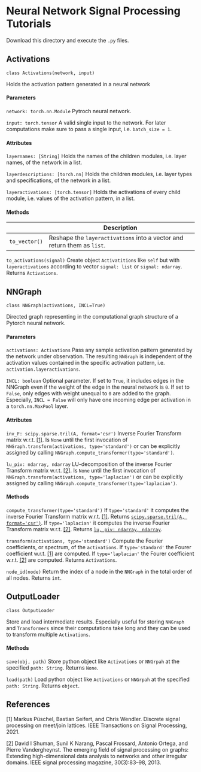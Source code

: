 # Neural Network Signal Processing Tutorials

Download this directory and execute the `.py` files.

## Activations

`class Activations(network, input)`

Holds the activation pattern generated in a neural network

#### Parameters

`network: torch.nn.Module` Pytroch neural network.

`input: torch.tensor`
A valid single input to the network. For later computations make sure to pass a single input, i.e. `batch_size = 1`.

#### Attributes

`layernames: [String]` Holds the names of the children modules, i.e. layer names, of the network in a list.

`layerdescriptions: [torch.nn]` Holds the children modules, i.e. layer types and specifications, of the network in a list.

`layeractivations: [torch.tensor]` Holds the activations of every child module, i.e. values of the activation pattern, in a list.

#### Methods

| |Description|
|---|---|
|`to_vector()`| Reshape the `layeractivations` into a vector and return them as `list`.|

`to_activations(signal)` Create object `Activatitions` like `self` but with `layeractivations` according to vector `signal: list` or `signal: ndarray`. Returns `Activations`.

## NNGraph

`class NNGraph(activations, INCL=True)`

Directed graph representing in the computational graph structure of a Pytorch neural network.

#### Parameters

`activations: Activations`
Pass any sample activation pattern generated by the network under observation. The resulting `NNGraph` is independent of the activation values contained in the specific activation pattern, i.e. `activation.layeractivations`.

`INCL: boolean`
Optional parameter. If set to `True`, it includes edges in the NNGraph even if the weight of the edge in the neural network is `0`. If set to `False`, only edges with weight unequal to `0` are added to the graph. Especially, `INCL = False` will only have one incoming edge per activation in  a `torch.nn.MaxPool` layer.


#### Attributes

`inv_F: scipy.sparse.tril(A, format='csr')`
Inverse Fourier Transform matrix w.r.t. [[1]](https://arxiv.org/pdf/2012.04358.pdf). Is `None` until the first invocation of `NNGraph.transform(activations, type='standard')` or can be explicitly assigned by calling `NNGraph.compute_transformer(type='standard')`.

`lu_piv: ndarray, ndarray`
LU-decomposition of the inverse Fourier Transform matrix w.r.t. [[2]](https://arxiv.org/pdf/1211.0053.pdf). Is `None` until the first invocation of `NNGraph.transform(activations, type='laplacian')` or can be explicitly assigned by calling `NNGraph.compute_transformer(type='laplacian')`.


#### Methods

`compute_transformer(type='standard')` If `type='standard'` it computes the inverse Fourier Transform matrix w.r.t. [[1]](https://arxiv.org/pdf/2012.04358.pdf). Returns [`scipy.sparse.tril(A, format='csr')`](https://docs.scipy.org/doc/scipy/reference/generated/scipy.sparse.tril.html).
If `type='laplacian'` it computes the inverse Fourier Transform matrix w.r.t. [[2]](https://arxiv.org/pdf/1211.0053.pdf). Returns [`lu, piv: ndarray, ndarray`](https://docs.scipy.org/doc/scipy/reference/generated/scipy.linalg.lu_factor.html).

`transform(activations, type='standard')` Compute the Fourier coefficients, or spectrum, of the `activations`. If `type='standard'` the Fourer coefficient w.r.t. [[1]](https://arxiv.org/pdf/2012.04358.pdf) are computed. If `type='laplacian'` the Fourer coefficient w.r.t. [[2]](https://arxiv.org/pdf/1211.0053.pdf) are computed. Returns `Activations`.

`node_id(node)` Return the index of a node in the `NNGraph` in the total order of all nodes. Returns `int`.

## OutputLoader

`class OutputLoader`

Store and load intermediate results. Especially useful for storing `NNGraph` and `Transformers` since their computations take long and they can be used to transform multiple `Activations`.

#### Methods

`save(obj, path)` Store python object like `Activations` or `NNGrpah` at the specified `path: String`. Returns `None`.

`load(path)` Load python object like `Activations` or `NNGrpah` at the specified `path: String`. Returns `object`.


## References
[1]
Markus Püschel, Bastian Seifert, and Chris Wendler. Discrete signal processing on meet/join lattices. IEEE Transactions on Signal Processing, 2021.

[2]
David I Shuman, Sunil K Narang, Pascal Frossard, Antonio Ortega, and Pierre Vandergheynst. The emerging field of signal processing on graphs: Extending high-dimensional data analysis to networks and other irregular domains. IEEE signal processing magazine, 30(3):83–98, 2013.
